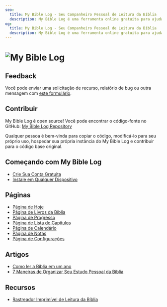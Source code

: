 ```yaml
---
seo:
  title: My Bible Log - Seu Companheiro Pessoal de Leitura da Bíblia
  description: My Bible Log é uma ferramenta online gratuita para ajudá-lo a acompanhar e organizar sua jornada de leitura da Bíblia
og:
  title: My Bible Log - Seu Companheiro Pessoal de Leitura da Bíblia
  description: My Bible Log é uma ferramenta online gratuita para ajudá-lo a acompanhar e organizar sua jornada de leitura da Bíblia
---
```


<h1>
  <img src="/share.jpg" alt="My Bible Log">
</h1>

## Feedback

Você pode enviar uma solicitação de recurso, relatório de bug ou outra mensagem com [este formulário](/pt/feedback).

## Contribuir

My Bible Log é open source! Você pode encontrar o código-fonte no GitHub: [My Bible Log Repository](https://github.com/mybiblelog/mybiblelog-nuxt)

Qualquer pessoa é bem-vinda para copiar o código, modificá-lo para seu próprio uso, hospedar sua própria instância do My Bible Log e contribuir para o código base original.

## Começando com My Bible Log

* [Crie Sua Conta Gratuita](/pt/about/page-features--login)
* [Instale em Qualquer Dispositivo](/pt/about/page-features--install)

## Páginas

* [Página de Hoje](/pt/about/page-features--today)
* [Página de Livros da Bíblia](/pt/about/page-features--bible-books)
* [Página de Progresso](/pt/about/page-features--progress)
* [Página de Lista de Capítulos](/pt/about/page-features--chapter-checklist)
* [Página de Calendário](/pt/about/page-features--calendar)
* [Página de Notas](/pt/about/page-features--notes)
* [Página de Configurações](/pt/about/page-features--settings)

## Artigos

* [Como ler a Bíblia em um ano](/pt/about/how-to--read-the-bible-in-a-year)
* [7 Maneiras de Organizar Seu Estudo Pessoal da Bíblia](/pt/about/how-to--organize-your-personal-bible-study)

<!--
* [Como ler o Novo Testamento em 90 dias](/pt/about/how-to--read-the-new-testament-in-90-days)
* [Como desenvolver um hábito forte de leitura da Bíblia](/pt/about/how-to--build-a-strong-bible-reading-habit)
-->

## Recursos

* [Rastreador Imprimível de Leitura da Bíblia](/pt/resources/printable-bible-reading-tracker)
